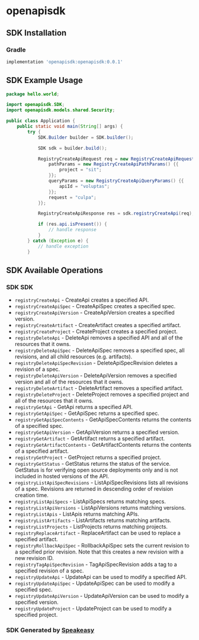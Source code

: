 # openapisdk

<!-- Start SDK Installation -->
## SDK Installation

### Gradle

```groovy
implementation 'openapisdk:openapisdk:0.0.1'
```
<!-- End SDK Installation -->

## SDK Example Usage
<!-- Start SDK Example Usage -->
```java
package hello.world;

import openapisdk.SDK;
import openapisdk.models.shared.Security;

public class Application {
    public static void main(String[] args) {
        try {
            SDK.Builder builder = SDK.builder();

            SDK sdk = builder.build();

            RegistryCreateApiRequest req = new RegistryCreateApiRequest() {{
                pathParams = new RegistryCreateApiPathParams() {{
                    project = "sit";
                }};
                queryParams = new RegistryCreateApiQueryParams() {{
                    apiId = "voluptas";
                }};
                request = "culpa";
            }};

            RegistryCreateApiResponse res = sdk.registryCreateApi(req);

            if (res.api.isPresent()) {
                // handle response
            }
        } catch (Exception e) {
            // handle exception
        }
```
<!-- End SDK Example Usage -->

<!-- Start SDK Available Operations -->
## SDK Available Operations

### SDK SDK

* `registryCreateApi` - CreateApi creates a specified API.
* `registryCreateApiSpec` - CreateApiSpec creates a specified spec.
* `registryCreateApiVersion` - CreateApiVersion creates a specified version.
* `registryCreateArtifact` - CreateArtifact creates a specified artifact.
* `registryCreateProject` - CreateProject creates a specified project.
* `registryDeleteApi` - DeleteApi removes a specified API and all of the resources that it owns.
* `registryDeleteApiSpec` - DeleteApiSpec removes a specified spec, all revisions, and all child resources (e.g. artifacts).
* `registryDeleteApiSpecRevision` - DeleteApiSpecRevision deletes a revision of a spec.
* `registryDeleteApiVersion` - DeleteApiVersion removes a specified version and all of the resources that it owns.
* `registryDeleteArtifact` - DeleteArtifact removes a specified artifact.
* `registryDeleteProject` - DeleteProject removes a specified project and all of the resources that it owns.
* `registryGetApi` - GetApi returns a specified API.
* `registryGetApiSpec` - GetApiSpec returns a specified spec.
* `registryGetApiSpecContents` - GetApiSpecContents returns the contents of a specified spec.
* `registryGetApiVersion` - GetApiVersion returns a specified version.
* `registryGetArtifact` - GetArtifact returns a specified artifact.
* `registryGetArtifactContents` - GetArtifactContents returns the contents of a specified artifact.
* `registryGetProject` - GetProject returns a specified project.
* `registryGetStatus` - GetStatus returns the status of the service. GetStatus is for verifying open source deployments only and is not included in hosted versions of the API.
* `registryListApiSpecRevisions` - ListApiSpecRevisions lists all revisions of a spec. Revisions are returned in descending order of revision creation time.
* `registryListApiSpecs` - ListApiSpecs returns matching specs.
* `registryListApiVersions` - ListApiVersions returns matching versions.
* `registryListApis` - ListApis returns matching APIs.
* `registryListArtifacts` - ListArtifacts returns matching artifacts.
* `registryListProjects` - ListProjects returns matching projects.
* `registryReplaceArtifact` - ReplaceArtifact can be used to replace a specified artifact.
* `registryRollbackApiSpec` - RollbackApiSpec sets the current revision to a specified prior revision. Note that this creates a new revision with a new revision ID.
* `registryTagApiSpecRevision` - TagApiSpecRevision adds a tag to a specified revision of a spec.
* `registryUpdateApi` - UpdateApi can be used to modify a specified API.
* `registryUpdateApiSpec` - UpdateApiSpec can be used to modify a specified spec.
* `registryUpdateApiVersion` - UpdateApiVersion can be used to modify a specified version.
* `registryUpdateProject` - UpdateProject can be used to modify a specified project.

<!-- End SDK Available Operations -->

### SDK Generated by [Speakeasy](https://docs.speakeasyapi.dev/docs/using-speakeasy/client-sdks)
